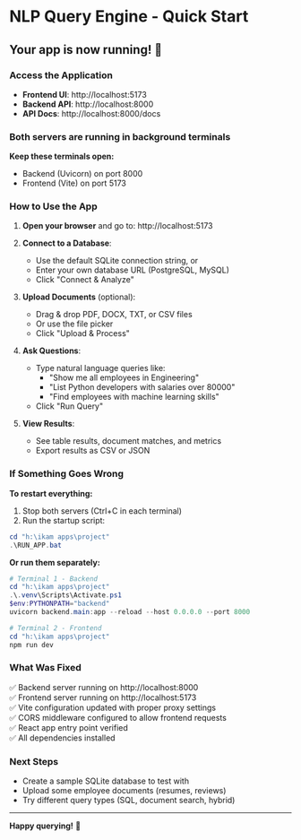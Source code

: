 # NLP Query Engine - Quick Start

## Your app is now running! 🎉

### Access the Application

- **Frontend UI**: http://localhost:5173
- **Backend API**: http://localhost:8000
- **API Docs**: http://localhost:8000/docs

### Both servers are running in background terminals

**Keep these terminals open:**
- Backend (Uvicorn) on port 8000
- Frontend (Vite) on port 5173

### How to Use the App

1. **Open your browser** and go to: http://localhost:5173

2. **Connect to a Database**:
   - Use the default SQLite connection string, or
   - Enter your own database URL (PostgreSQL, MySQL)
   - Click "Connect & Analyze"

3. **Upload Documents** (optional):
   - Drag & drop PDF, DOCX, TXT, or CSV files
   - Or use the file picker
   - Click "Upload & Process"

4. **Ask Questions**:
   - Type natural language queries like:
     - "Show me all employees in Engineering"
     - "List Python developers with salaries over 80000"
     - "Find employees with machine learning skills"
   - Click "Run Query"

5. **View Results**:
   - See table results, document matches, and metrics
   - Export results as CSV or JSON

### If Something Goes Wrong

**To restart everything:**

1. Stop both servers (Ctrl+C in each terminal)
2. Run the startup script:

```powershell
cd "h:\ikam apps\project"
.\RUN_APP.bat
```

**Or run them separately:**

```powershell
# Terminal 1 - Backend
cd "h:\ikam apps\project"
.\.venv\Scripts\Activate.ps1
$env:PYTHONPATH="backend"
uvicorn backend.main:app --reload --host 0.0.0.0 --port 8000

# Terminal 2 - Frontend
cd "h:\ikam apps\project"
npm run dev
```

### What Was Fixed

✅ Backend server running on http://localhost:8000  
✅ Frontend server running on http://localhost:5173  
✅ Vite configuration updated with proper proxy settings  
✅ CORS middleware configured to allow frontend requests  
✅ React app entry point verified  
✅ All dependencies installed  

### Next Steps

- Create a sample SQLite database to test with
- Upload some employee documents (resumes, reviews)
- Try different query types (SQL, document search, hybrid)

---

**Happy querying!** 🚀
